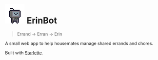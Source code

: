 # ![ErinBot](static/erin_bot_64x64.png) ErinBot

> Errand -> Erran -> Erin

A small web app to help housemates manage shared errands and chores.

Built with [Starlette](https://www.starlette.io/).